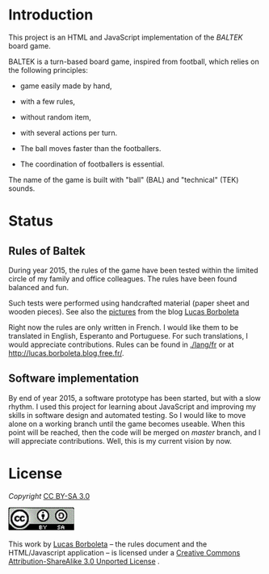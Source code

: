 # Introduction

This project is an HTML and JavaScript implementation of the _BALTEK_ board game.

BALTEK is a turn-based board game, inspired from football, which relies on the following principles:

- game easily made by hand,

- with a few rules,

- without random item,

- with several actions per turn.

- The ball moves faster than the footballers.

- The coordination of footballers is essential.

The name of the game is built with "ball" (BAL) and "technical" (TEK) sounds.

# Status

## Rules of Baltek

During year 2015, the rules of the game have been tested within the limited circle of my family and office colleagues. The rules have been found balanced and fun.

Such tests were performed using handcrafted material (paper sheet and wooden pieces). See also the [pictures](http://lucas.borboleta.blog.free.fr/public/Baltek/2016-01--Baltek-Prototype-2/Diaporama.htm) from the blog [Lucas Borboleta](http://lucas.borboleta.blog.free.fr)

Right now the rules are only written in French. I would like them to be translated in English, Esperanto and Portuguese. For such translations, I would appreciate contributions. Rules can be found in [./lang/fr](./lang/fr/LucasBorboleta_Baltek--fr--Jeu-de-football-tactique_LB_2015-1129-1050.pdf) or at <http://lucas.borboleta.blog.free.fr/>.

## Software implementation

By end of year 2015, a software prototype has been started, but with a slow rhythm. I used this project for learning about JavaScript and improving my skills in software design and automated testing. So I would like to move alone on a working branch until the game becomes useable. When this point will be reached, then the code will be merged on _master_ branch, and I will appreciate contributions. Well, this is my current vision by now.

# License

_Copyright_ [CC BY-SA 3.0](http://creativecommons.org/licenses/by-sa/3.0/)

[![](./pictures/CC-BY-SA.gif)](http://creativecommons.org/licenses/by-sa/3.0/)

This work by [Lucas Borboleta](http://lucas.borboleta.blog.free.fr/) – the rules document and the HTML/Javascript application – is licensed under a [Creative Commons Attribution-ShareAlike 3.0 Unported License](http://creativecommons.org/licenses/by-sa/3.0/) .
